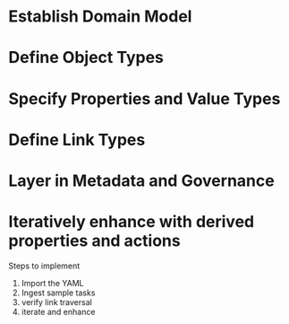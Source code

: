 # Establish Domain Model
# Define Object Types
# Specify Properties and Value Types
# Define Link Types
# Layer in Metadata and Governance
# Iteratively enhance with derived properties and actions


Steps to implement
1. Import the YAML
2. Ingest sample tasks
3. verify link traversal
4. iterate and enhance


